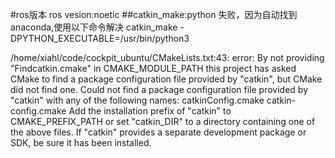 #ros版本
ros vesion:noetic
##catkin_make:python 失败，因为自动找到anaconda,使用以下命令解决
catkin_make -DPYTHON_EXECUTABLE=/usr/bin/python3

/home/xiahl/code/cockpit_ubuntu/CMakeLists.txt:43: error: By not providing "Findcatkin.cmake" in CMAKE_MODULE_PATH this project has asked CMake to find a package configuration file provided by "catkin", but CMake did not find one. Could not find a package configuration file provided by "catkin" with any of the following names: catkinConfig.cmake catkin-config.cmake Add the installation prefix of "catkin" to CMAKE_PREFIX_PATH or set "catkin_DIR" to a directory containing one of the above files.  If "catkin" provides a separate development package or SDK, be sure it has been installed.
